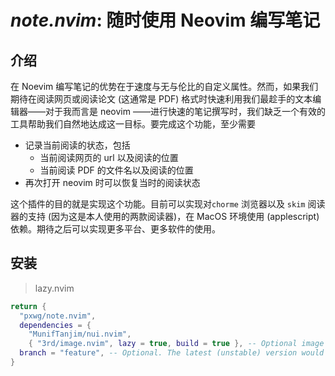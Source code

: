 # *note.nvim*: 随时使用 Neovim 编写笔记

## 介绍

在 Noevim 编写笔记的优势在于速度与无与伦比的自定义属性。然而，如果我们期待在阅读网页或阅读论文 (这通常是 PDF) 格式时快速利用我们最趁手的文本编辑器——对于我而言是 neovim ——进行快速的笔记撰写时，我们缺乏一个有效的工具帮助我们自然地达成这一目标。要完成这个功能，至少需要

* 记录当前阅读的状态，包括
  * 当前阅读网页的 url 以及阅读的位置
  * 当前阅读 PDF 的文件名以及阅读的位置
* 再次打开 neovim 时可以恢复当时的阅读状态

这个插件的目的就是实现这个功能。目前可以实现对`chorme` 浏览器以及 `skim` 阅读器的支持 (因为这是本人使用的两款阅读器)，在 MacOS 环境使用 (applescript) 依赖。期待之后可以实现更多平台、更多软件的使用。

## 安装

> lazy.nvim
```lua
return {
  "pxwg/note.nvim",
  dependencies = {
    "MunifTanjim/nui.nvim",
    { "3rd/image.nvim", lazy = true, build = true }, -- Optional image support in pdf preview  },
  branch = "feature", -- Optional. The latest (unstable) version would be updated in this branch
}
```
